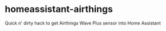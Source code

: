 # homeassistant-airthings
Quick n' dirty hack to get Airthings Wave Plus sensor into Home Assistant
